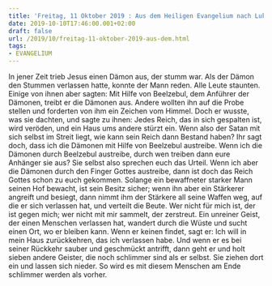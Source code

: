 ```yaml
---
title: 'Freitag, 11 Oktober 2019 : Aus dem Heiligen Evangelium nach Lukas - Lk 11,14-26.'
date: 2019-10-10T17:46:00.001+02:00
draft: false
url: /2019/10/freitag-11-oktober-2019-aus-dem.html
tags: 
- EVANGELIUM
---
```


In jener Zeit trieb Jesus einen Dämon aus, der stumm war. Als der Dämon den Stummen verlassen hatte, konnte der Mann reden. Alle Leute staunten. Einige von ihnen aber sagten: Mit Hilfe von Beelzebul, dem Anführer der Dämonen, treibt er die Dämonen aus. Andere wollten ihn auf die Probe stellen und forderten von ihm ein Zeichen vom Himmel. Doch er wusste, was sie dachten, und sagte zu ihnen: Jedes Reich, das in sich gespalten ist, wird veröden, und ein Haus ums andere stürzt ein. Wenn also der Satan mit sich selbst im Streit liegt, wie kann sein Reich dann Bestand haben? Ihr sagt doch, dass ich die Dämonen mit Hilfe von Beelzebul austreibe. Wenn ich die Dämonen durch Beelzebul austreibe, durch wen treiben dann eure Anhänger sie aus? Sie selbst also sprechen euch das Urteil. Wenn ich aber die Dämonen durch den Finger Gottes austreibe, dann ist doch das Reich Gottes schon zu euch gekommen. Solange ein bewaffneter starker Mann seinen Hof bewacht, ist sein Besitz sicher; wenn ihn aber ein Stärkerer angreift und besiegt, dann nimmt ihm der Stärkere all seine Waffen weg, auf die er sich verlassen hat, und verteilt die Beute. Wer nicht für mich ist, der ist gegen mich; wer nicht mit mir sammelt, der zerstreut. Ein unreiner Geist, der einen Menschen verlassen hat, wandert durch die Wüste und sucht einen Ort, wo er bleiben kann. Wenn er keinen findet, sagt er: Ich will in mein Haus zurückkehren, das ich verlassen habe. Und wenn er es bei seiner Rückkehr sauber und geschmückt antrifft, dann geht er und holt sieben andere Geister, die noch schlimmer sind als er selbst. Sie ziehen dort ein und lassen sich nieder. So wird es mit diesem Menschen am Ende schlimmer werden als vorher.